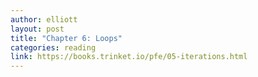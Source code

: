 ```yaml
---
author: elliott
layout: post
title: "Chapter 6: Loops"
categories: reading
link: https://books.trinket.io/pfe/05-iterations.html
---
```

